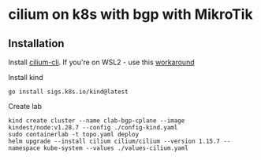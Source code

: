 # cilium on k8s with bgp with MikroTik

## Installation

Install [cilium-cli](https://github.com/cilium/cilium-cli). If you're on WSL2 - use this [workaround](https://wsl.dev/wslcilium/)

Install kind

```
go install sigs.k8s.io/kind@latest
```

Create lab

```
kind create cluster --name clab-bgp-cplane --image kindest/node:v1.28.7 --config ./config-kind.yaml
sudo containerlab -t topo.yaml deploy
helm upgrade --install cilium cilium/cilium --version 1.15.7 --namespace kube-system --values ./values-cilium.yaml
```